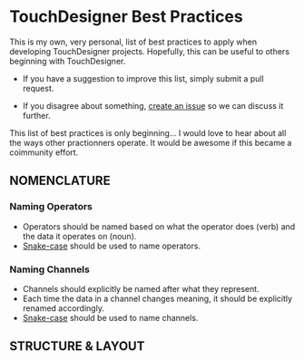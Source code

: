 # TouchDesigner Best Practices
This is my own, very personal, list of best practices to apply when developing TouchDesigner projects. Hopefully, this can be useful to others beginning with TouchDesigner. 

* If you have a suggestion to improve this list, simply submit a pull request.

* If you disagree about something, [create an issue](https://github.com/djipco/tdbp/issues/new) so we can discuss it further.

This list of best practices is only beginning... I would love to hear about all the ways other practionners operate. It would be awesome if this became a coimmunity effort.

## NOMENCLATURE

### Naming Operators

* Operators should be named based on what the operator does (verb) and the data it operates on (noun). 
* [Snake-case](https://en.wikipedia.org/wiki/Snake_case) should be used to name operators.

### Naming Channels

* Channels should explicitly be named after what they represent. 
* Each time the data in a channel changes meaning, it should be explicitly renamed accordingly.
* [Snake-case](https://en.wikipedia.org/wiki/Snake_case) should be used to name channels.

## STRUCTURE & LAYOUT

